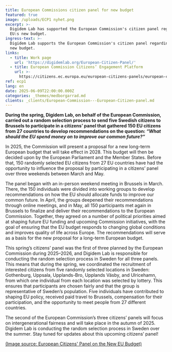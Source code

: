 ```yaml
---
title: European Commissions citizen panel for new budget
featured: true
image: /uploads/ECP1 nyhet.png
excerpt: >-
  Digidem Lab has supported the European Commission's citizen panel regarding
  EU:s new budget.
ingress-text: >-
  Digidem Lab supports the European Commission's citizen panel regarding EU:s
  new budget.
links:
  - title: Work page
    url: 'https://digidemlab.org/European-Citizen-Panel/'
  - title: European Commission Citizens’ Engagement Platform
    url: >-
      https://citizens.ec.europa.eu/european-citizens-panels/european-citizens-panel-new-european-budget_en
ref: ecp1
lang: en
date: 2025-06-09T22:00:00.000Z
categories: _themes/medborgarrad.md
clients: _clients/European-Commission---European-Citizen-panel.md
---
```


**During the spring, Digidem Lab, on behalf of the European Commission, carried out a random selection process to send five Swedish citizens to Brussels to participate in a citizens’ panel that gathered 150 EU citizens from 27 countries to develop recommendations on the question: *“What should the EU spend money on to improve our common future?”***

In 2025, the Commission will present a proposal for a new long-term European budget that will take effect in 2028. This budget will then be decided upon by the European Parliament and the Member States. Before that, 150 randomly selected EU citizens from 27 EU countries have had the opportunity to influence the proposal by participating in a citizens’ panel over three weekends between March and May.

The panel began with an in-person weekend meeting in Brussels in March. There, the 150 individuals were divided into working groups to develop recommendations on how the EU should allocate funds to improve our common future. In April, the groups deepened their recommendations through online meetings, and in May, all 150 participants met again in Brussels to finalize and deliver their recommendations to the European Commission. Together, they agreed on a number of political priorities aimed at shaping future EU funding and upcoming Commission initiatives, with the goal of ensuring that the EU budget responds to changing global conditions and improves quality of life across Europe. The recommendations will serve as a basis for the new proposal for a long-term European budget.

This spring’s citizens’ panel was the first of three planned by the European Commission during 2025–2026, and Digidem Lab is responsible for conducting the random selection process in Sweden for all three panels. This means that during the spring, we coordinated the recruitment of interested citizens from five randomly selected locations in Sweden: Gothenburg, Uppsala, Upplands-Bro, Upplands Väsby, and Ulricehamn, from which one individual from each location was selected by lottery. This ensures that participants are chosen fairly and that the group is representative of Sweden’s population. Five individuals have contributed to shaping EU policy, received paid travel to Brussels, compensation for their participation, and the opportunity to meet people from 27 different countries.

The second of the European Commission’s three citizens’ panels will focus on intergenerational fairness and will take place in the autumn of 2025. Digidem Lab is conducting the random selection process in Sweden over the summer. Stay tuned for updates about this upcoming citizens’ panel!

[(Image source: European Citizens' Panel on the New EU Budget)](https://citizens.ec.europa.eu/european-citizens-panel-new-european-budget_sv#paragraph_682 "Bildkälla")
